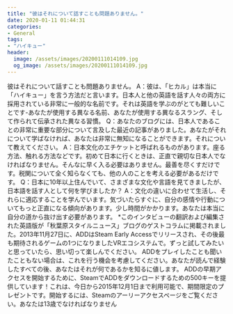 ```yaml
---
title: "彼はそれについて話すことも問題ありません。"
date: 2020-01-11 01:44:31
categories:
- General
tags:
- "ハイキュー"
header:
  image: /assets/images/20200111014109.jpg
  og_image: /assets/images/20200111014109.jpg
---
```


彼はそれについて話すことも問題ありません。 A：彼は、「ヒカル」は本当に「ハイキュー」を言う方法だと言います。日本人と他の英語を話す人々の両方に採用されている非常に一般的な名前です。それは英語を学ぶのがとても難しいことです-あなたが使用する異なる名前、あなたが使用する異なるスラング、そして作られて伝承された異なる習慣。 Q：あなたのブログには、日本人であることの非常に重要な部分について言及した最近の記事がありました。あなたがそれについて学ばなければ、あなたは非常に無知になることができます。それについて教えてください。 A：日本文化のエチケットと呼ばれるものがあります。座る方法、触れる方法などです。初めて日本に行くときは、正直で親切な日本人でなければなりません。そんなに早く入る必要はありません。最善を尽くすだけです。税関について全く知らなくても、他の人のことを考える必要があるだけです。 Q：日本に10年以上住んでいて、さまざまな文化や言語を見てきましたが、日本語を話す人として何を学びましたか？ A：文化の違いに合わせて生活し、それらに適応することを学んでいます。気づいたらすぐに、自分の感情や行動についてもっと正直になる傾向があります。少し時間がかかります。あなたは本当に自分の道から抜け出す必要があります。 *このインタビューの翻訳および編集された英語版が「秋葉原スタイルニュース」ブログのゲストコラムに掲載されました。2013年11月27日に、ADDはSteam Early Accessでリリースされ、その後最も期待されるゲームの1つになりましたVRエコシステムで。ずっと試してみたいと思っていたら、思い切って楽しんでください。 ADDをプレイしたことも聞いたこともない場合は、これを行う機会を考慮してください。あなたが読んで経験したすべての後、あなたはそれが何であるかを知るに値します。 ADDの早期アクセスを開始するために、SteamでADDをダウンロードするための500キーを提供しています！これは、今日から2015年12月1日まで利用可能で、期間限定のプレゼントです。開始するには、Steamのアーリーアクセスページをご覧ください。あなたは13歳でなければなりません
